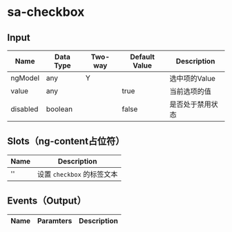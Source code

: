 # sa-checkbox

## Input

| Name | Data Type |  Two-way | Default Value | Description |
| --- | --- | --- | --- | --- |
| ngModel | any | Y | | 选中项的Value |
| value | any | | true | 当前选项的值 |
| disabled | boolean | | false | 是否处于禁用状态 |
 
## Slots（ng-content占位符）

| Name | Description |
| --- | --- |
| '' | 设置 `checkbox` 的标签文本 |

## Events（Output）

| Name | Paramters | Description |
| --- | --- | --- |
